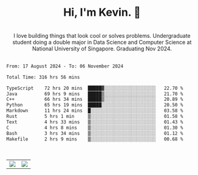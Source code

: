 <!--
**kevin-pek/kevin-pek** is a ✨ _special_ ✨ repository because its `README.md` (this file) appears on your GitHub profile.

Here are some ideas to get you started:

- 🔭 I’m currently working on ...
- 🌱 I’m currently learning ...
- 👯 I’m looking to collaborate on ...
- 🤔 I’m looking for help with ...
- 💬 Ask me about ...
- 📫 How to reach me: ...
- 😄 Pronouns: ...
- ⚡ Fun fact: ...
-->
<div align="center">
  <h1>Hi, I'm Kevin. 👋</h1>
  <br />
  I love building things that look cool or solves problems. Undergraduate student doing a double major in Data Science and Computer Science at National University of Singapore. Graduating Nov 2024.
</div>
<br />
<!--START_SECTION:waka-->

```txt
From: 17 August 2024 - To: 06 November 2024

Total Time: 316 hrs 56 mins

TypeScript    72 hrs 20 mins  █████▓░░░░░░░░░░░░░░░░░░░   22.70 %
Java          69 hrs 9 mins   █████▒░░░░░░░░░░░░░░░░░░░   21.70 %
C++           66 hrs 34 mins  █████▒░░░░░░░░░░░░░░░░░░░   20.89 %
Python        65 hrs 19 mins  █████░░░░░░░░░░░░░░░░░░░░   20.50 %
Markdown      11 hrs 24 mins  █░░░░░░░░░░░░░░░░░░░░░░░░   03.58 %
Rust          5 hrs 1 min     ▒░░░░░░░░░░░░░░░░░░░░░░░░   01.58 %
Text          4 hrs 33 mins   ▒░░░░░░░░░░░░░░░░░░░░░░░░   01.43 %
C             4 hrs 8 mins    ▒░░░░░░░░░░░░░░░░░░░░░░░░   01.30 %
Bash          3 hrs 34 mins   ▒░░░░░░░░░░░░░░░░░░░░░░░░   01.12 %
Makefile      2 hrs 9 mins    ▒░░░░░░░░░░░░░░░░░░░░░░░░   00.68 %
```

<!--END_SECTION:waka-->
<br />
<table width="100%">
  <tr>
    <td align="left" width="50%">
      <img src="https://github-readme-stats-kevin-pek.vercel.app/api?username=kevin-pek&include_all_commits=true&count_private=true&theme=rose_pine" />
    </td>
    <td align="right" width="50%">
      <img src="https://github-readme-stats-kevin-pek.vercel.app/api/top-langs?username=kevin-pek&langs_count=10&hide_progress=true&theme=rose_pine" />
    </td>
  </tr>
</table>
